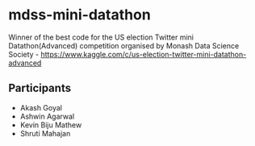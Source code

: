 # mdss-mini-datathon
Winner of the best code for the US election Twitter mini Datathon(Advanced) competition organised by Monash Data Science Society - https://www.kaggle.com/c/us-election-twitter-mini-datathon-advanced

## Participants
- Akash Goyal
- Ashwin Agarwal
- Kevin Biju Mathew
- Shruti Mahajan
